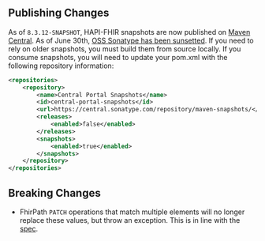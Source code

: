 ## Publishing Changes

As of `8.3.12-SNAPSHOT`, HAPI-FHIR snapshots are now published on [Maven Central](https://central.sonatype.com/namespace/ca.uhn.hapi.fhir). As of June 30th, [OSS Sonatype has been sunsetted](https://central.sonatype.org/news/20250326_ossrh_sunset/). If you need to rely on older snapshots, you must build them from source locally. If you consume snapshots, you will need to update your pom.xml with the following repository information: 

```xml
<repositories>
    <repository>
        <name>Central Portal Snapshots</name>
        <id>central-portal-snapshots</id>
        <url>https://central.sonatype.com/repository/maven-snapshots/</url>
        <releases>
            <enabled>false</enabled>
        </releases>
        <snapshots>
            <enabled>true</enabled>
        </snapshots>
    </repository>
</repositories>
```


## Breaking Changes

* FhirPath `PATCH` operations that match multiple elements will no longer replace these values, but throw an exception. This is in line with the <a href="https://www.hl7.org/fhir/R4/fhirpatch.html">spec</a>.

